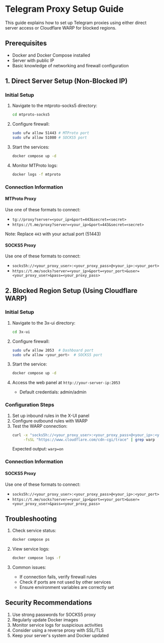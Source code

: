 # Telegram Proxy Setup Guide

This guide explains how to set up Telegram proxies using either direct server access or Cloudflare WARP for blocked regions.

## Prerequisites

- Docker and Docker Compose installed
- Server with public IP
- Basic knowledge of networking and firewall configuration

## 1. Direct Server Setup (Non-Blocked IP)

### Initial Setup

1. Navigate to the mtproto-socks5 directory:

   ```bash
   cd mtproto-socks5
   ```

2. Configure firewall:

   ```bash
   sudo ufw allow 51443 # MTProto port
   sudo ufw allow 51080 # SOCKS5 port
   ```

3. Start the services:

   ```bash
   docker compose up -d
   ```

4. Monitor MTProto logs:
   ```bash
   docker logs -f mtproto
   ```

### Connection Information

#### MTProto Proxy

Use one of these formats to connect:

- `tg://proxy?server=<your_ip>&port=443&secret=<secret>`
- `https://t.me/proxy?server=<your_ip>&port=443&secret=<secret>`

Note: Replace `443` with your actual port (51443)

#### SOCKS5 Proxy

Use one of these formats to connect:

- `socks5h://<your_proxy_user>:<your_proxy_pass>@<your_ip>:<your_port>`
- `https://t.me/socks?server=<your_ip>&port=<your_port>&user=<your_proxy_user>&pass=<your_proxy_pass>`

## 2. Blocked Region Setup (Using Cloudflare WARP)

### Initial Setup

1. Navigate to the 3x-ui directory:

   ```bash
   cd 3x-ui
   ```

2. Configure firewall:

   ```bash
   sudo ufw allow 2053  # Dashboard port
   sudo ufw allow <your_port>  # SOCKS5 port
   ```

3. Start the service:

   ```bash
   docker compose up -d
   ```

4. Access the web panel at `http://your-server-ip:2053`
   - Default credentials: admin/admin

### Configuration Steps

1. Set up inbound rules in the X-UI panel
2. Configure outbound rules with WARP
3. Test the WARP connection:
   ```bash
   curl -x "socks5h://<your_proxy_user>:<your_proxy_pass>@<your_ip>:<your_port>" \
        -fsSL "https://www.cloudflare.com/cdn-cgi/trace" | grep warp
   ```
   Expected output: `warp=on`

### Connection Information

#### SOCKS5 Proxy

Use one of these formats to connect:

- `socks5h://<your_proxy_user>:<your_proxy_pass>@<your_ip>:<your_port>`
- `https://t.me/socks?server=<your_ip>&port=<your_port>&user=<your_proxy_user>&pass=<your_proxy_pass>`

## Troubleshooting

1. Check service status:

   ```bash
   docker compose ps
   ```

2. View service logs:

   ```bash
   docker compose logs -f
   ```

3. Common issues:
   - If connection fails, verify firewall rules
   - Check if ports are not used by other services
   - Ensure environment variables are correctly set

## Security Recommendations

1. Use strong passwords for SOCKS5 proxy
2. Regularly update Docker images
3. Monitor service logs for suspicious activities
4. Consider using a reverse proxy with SSL/TLS
5. Keep your server's system and Docker updated
